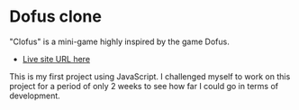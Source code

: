 # Dofus clone

"Clofus" is a mini-game highly inspired by the game Dofus. 

- [Live site URL here](https://tristanberger6.github.io/Dofus-like-game/) 

This is my first project using JavaScript. I challenged myself to work on this project for a period of only 2 weeks to see how far I could go in terms of development.